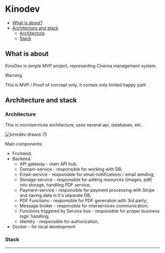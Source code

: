 # Kinodev

- [What is about?](#what-is-about)
- [Architecture and stack](#architecture-and-stack)
  - [Architecture](#architecture)
  - [Stack](#stack)

## What is about

KinoDev is simple MVP project, representing Cinema management system.

> [!WARNING]
> This is MVP / Proof of concept only, it contais only limited happy path


## Architecture and stack

### Architecture

This is microservices architecture, uses several api, databases, etc.

![kinodev drawio (1)](https://github.com/user-attachments/assets/d3264515-08c7-4a2d-81aa-7adafb2051cc)


Main components:
- Frontend;
- Backend:
  - API gateway - main API hub;
  - Domain-service - responsible for working with DB;
  - Email-service - responsible for email-notifications / email sending;
  - Storage-service - responsible for adding resources (images, pdf) into storage, handling PDF service;
  - Payment-service - responsible for payment processing with Stripe and saving data in it's separate DB;
  - PDF Functions - responsible for PDF generation with 3rd party;
  - Message broker - responsible for interservices communication;
  - Functions triggered by Service bus - responsible for proper business logic handling;
  - Identity - responsible for authorization;
- Docker - for local development


### Stack


  
---
